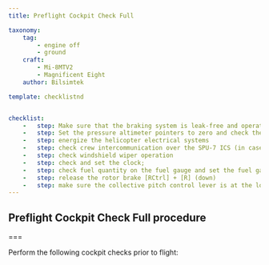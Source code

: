```yaml
---
title: Preflight Cockpit Check Full

taxonomy:
    tag:
        - engine off
        - ground
    craft:
        - Mi-8MTV2
        - Magnificent Eight
    author: Bilsimtek

template: checklistnd


checklist:
    -   step: Make sure that the braking system is leak-free and operates normally (after depression of the brake handle and attainment of a pressure of 31 to 34 kg/cm2 in the brake line there should be no noise created by outgoing air and, after releasing the brakes, there should be no residual pressure in the brake system) [W] 
    -   step: Set the pressure altimeter pointers to zero and check the barometric pressure display for compliance with the actual aerodrome pressure with an accuracy of ±1.5 mm Hg [LShift] + [B] / [LCtrl] + [B]
    -   step: energize the helicopter electrical systems 
    -   step: check crew intercommunication over the SPU-7 ICS (in case multicrew game)
    -   step: check windshield wiper operation 
    -   step: check and set the clock;
    -   step: check fuel quantity on the fuel gauge and set the fuel gauge selector to "РАСХ" (SVC CELL) [2] (move to the co-pilot's seat),  [RCtrl] + [RShift] + [V] for CW turn [RCtrl] + [RShift] + [B] for CCW turn.
    -   step: release the rotor brake [RCtrl] + [R] (down)
    -   step: make sure the collective pitch control lever is at the lower stop [Num –] and the throttle control twist grip is turned fully to the left [PgDn], the engines throttle levers are set in the neutral detent [RCTRL] + [HOME / RCTRL] + [END], the control stick is in a position close to neutral and the fuel shutoff levers are in the aft (closed) position [ RCtrl] + [PageUp.. PageDown] 
---
```


## Preflight Cockpit Check Full procedure 

===

Perform the following cockpit checks prior to flight:  
